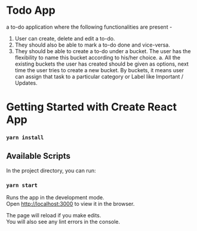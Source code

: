 # Todo App
a to-do application where the following functionalities are present - 
1. User can create, delete and edit a to-do. 
2. They should also be able to mark a to-do done and vice-versa. 
3. They should be able to create a to-do under a bucket. The user has the flexibility to name this bucket according to his/her choice. 
a. All the existing buckets the user has created should be given as options, next time the user tries to create a new bucket. By buckets, it means user can assign that task to a particular category or Label like Important / Updates.



# Getting Started with Create React App

### `yarn install`

## Available Scripts

In the project directory, you can run:

### `yarn start`

Runs the app in the development mode.\
Open [http://localhost:3000](http://localhost:3000) to view it in the browser.

The page will reload if you make edits.\
You will also see any lint errors in the console.

